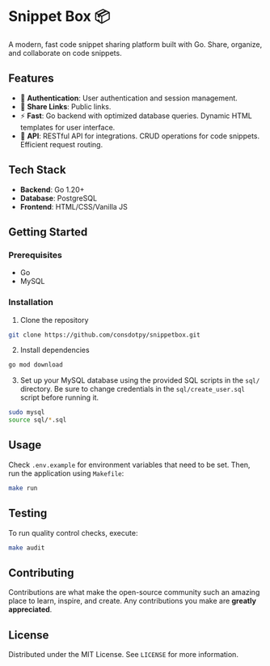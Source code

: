 # Snippet Box 📦

A modern, fast code snippet sharing platform built with Go. Share, organize, and collaborate on code snippets.

## Features

- 🔐 **Authentication**: User authentication and session management.
- 🔗 **Share Links**: Public links. 
- ⚡ **Fast**: Go backend with optimized database queries. Dynamic HTML templates for user interface.
- 🎯 **API**: RESTful API for integrations. CRUD operations for code snippets. Efficient request routing.

## Tech Stack

- **Backend**: Go 1.20+
- **Database**: PostgreSQL
- **Frontend**: HTML/CSS/Vanilla JS

## Getting Started

### Prerequisites

- Go
- MySQL

### Installation

1. Clone the repository
```sh
git clone https://github.com/consdotpy/snippetbox.git
```

2. Install dependencies
```sh
go mod download
```

3. Set up your MySQL database using the provided SQL scripts in the `sql/` directory. Be sure to change credentials in the `sql/create_user.sql` script before running it.

```sh
sudo mysql
source sql/*.sql
```


## Usage

Check `.env.example` for environment variables that need to be set. Then, run the application using `Makefile`:

```sh
make run
```

## Testing

To run quality control checks, execute:

```sh
make audit
```

## Contributing

Contributions are what make the open-source community such an amazing place to learn, inspire, and create. Any contributions you make are **greatly appreciated**.

## License


Distributed under the MIT License. See `LICENSE` for more information.

